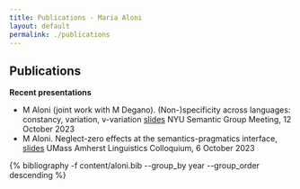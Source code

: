 ```yaml
---
title: Publications - Maria Aloni
layout: default
permalink: ./publications
---
```


## Publications

**Recent presentations** 

* M Aloni (joint work with M Degano). (Non-)specificity across languages: constancy, variation, v-variation [slides](resources/NYU23spec.pdf)
NYU Semantic Group Meeting, 12 October 2023
* M Aloni. Neglect-zero effects at the semantics-pragmatics interface, [slides](resources/UMAss23.pdf)
UMass Amherst Linguistics Colloquium, 6 October 2023

{% bibliography -f content/aloni.bib --group_by year --group_order descending %}



